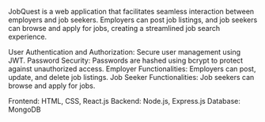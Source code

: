 JobQuest is a web application that facilitates seamless interaction between employers and job seekers. Employers can post job listings, and job seekers can browse and apply for jobs, creating a streamlined job search experience.

User Authentication and Authorization: Secure user management using JWT.
Password Security: Passwords are hashed using bcrypt to protect against unauthorized access.
Employer Functionalities: Employers can post, update, and delete job listings.
Job Seeker Functionalities: Job seekers can browse and apply for jobs.


Frontend: HTML, CSS, React.js
Backend: Node.js, Express.js
Database: MongoDB
 
 
